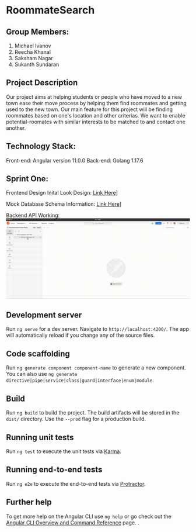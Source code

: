 
# RoommateSearch

## Group Members:
1. Michael Ivanov
2. Reecha Khanal
3. Saksham Nagar
4. Sukanth Sundaran

## Project Description

Our project aims at helping students or people who have moved to a new town ease their move process by helping them find roommates and getting used to the new town. Our main feature for this project will be finding roommates based on one's location and other criterias. We want to enable potential-roomates with similar interests to be matched to and contact one another. 

## Technology Stack:
Front-end: Angular version 11.0.0
Back-end: Golang 1.17.6

## Sprint One:

Frontend Design Inital Look Design: [Link Here](https://github.com/ReechaKhanal/RoommateSearch/wiki/Frontend-Design-Initial-Look)]

Mock Database Schema Information: [Link Here](https://github.com/ReechaKhanal/RoommateSearch/wiki/Database)]

Backend API Working:
![](./Postman-API-backend_GetAllUserInfo.gif)

## Development server

Run `ng serve` for a dev server. Navigate to `http://localhost:4200/`. The app will automatically reload if you change any of the source files.

## Code scaffolding

Run `ng generate component component-name` to generate a new component. You can also use `ng generate directive|pipe|service|class|guard|interface|enum|module`.

## Build

Run `ng build` to build the project. The build artifacts will be stored in the `dist/` directory. Use the `--prod` flag for a production build.

## Running unit tests

Run `ng test` to execute the unit tests via [Karma](https://karma-runner.github.io).

## Running end-to-end tests

Run `ng e2e` to execute the end-to-end tests via [Protractor](http://www.protractortest.org/).

## Further help

To get more help on the Angular CLI use `ng help` or go check out the [Angular CLI Overview and Command Reference](https://angular.io/cli) page.
.
